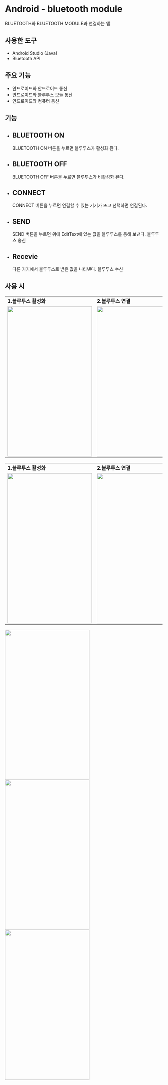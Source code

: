 # Android - bluetooth module
BLUETOOTH와 BLUETOOTH MODULE과 연결하는 앱

## 사용한 도구 
* Android Studio (Java)
* Bluetooth API

## 주요 기능
* 안드로이드와 안드로이드 통신
* 안드로이드와 블루투스 모듈 통신
* 안드로이드와 컴퓨터 통신

## 기능
* ## BLUETOOTH ON
  BLUETOOTH ON 버튼을 누르면 블루투스가 활성화 된다.
* ## BLUETOOTH OFF
  BLUETOOTH OFF 버튼을 누르면 블루투스가 비활성화 된다.
* ## CONNECT
  CONNECT 버튼을 누르면 연결할 수 있는 기기가 뜨고 선택하면 연결된다.
* ## SEND
  SEND 버튼을 누르면 위에 EditText에 있는 값을 블루투스를 통해 보낸다. 블루투스 송신
* ## Recevie
  다른 기기에서 블루투스로 받은 값을 나타낸다. 블루투스 수신
  
## 사용 시
<table>
  <tr>
    <td><b>1.블루투스 활성화</b></td>
     <td><b>2.블루투스 연결</b></td>
     <td><b>3.컴퓨터 화면</b></td>
  </tr>
  <tr>
    <td><img src="https://user-images.githubusercontent.com/115002427/195007823-25e0a841-5aac-4305-b9a0-5a637cc6f877.gif" width=270 height=480></td>
    <td><img src="https://user-images.githubusercontent.com/115002427/195016856-077eda0e-dff6-4f82-803e-c44142ee1c7d.gif" width=270 height=480></td>
    <td><img src="https://user-images.githubusercontent.com/115002427/195022639-10f73dec-9c68-4237-8379-7e852a8e4af6.gif" width=270 height=480></td>
  </tr>
 </table>
 
 <table>
  <tr>
    <td><b>1.블루투스 활성화</b></td>
     <td><b>2.블루투스 연결</b></td>
     <td><b>3.컴퓨터 화면</b></td>
  </tr>
  <tr>
    <td><img src="https://user-images.githubusercontent.com/115002427/195007823-25e0a841-5aac-4305-b9a0-5a637cc6f877.gif" width=270 height=480></td>
    <td><img src="https://user-images.githubusercontent.com/115002427/195016856-077eda0e-dff6-4f82-803e-c44142ee1c7d.gif" width=270 height=480></td>
    <td><img src="https://user-images.githubusercontent.com/115002427/195022639-10f73dec-9c68-4237-8379-7e852a8e4af6.gif" width=270 height=480></td>
  </tr>
 </table>
 
 
 
 <img src="https://user-images.githubusercontent.com/115002427/195007823-25e0a841-5aac-4305-b9a0-5a637cc6f877.gif" width=270 height=480>
 
 
 <img src="https://user-images.githubusercontent.com/115002427/195016856-077eda0e-dff6-4f82-803e-c44142ee1c7d.gif" width=270 height=480>
 
 <img src="https://user-images.githubusercontent.com/115002427/195022639-10f73dec-9c68-4237-8379-7e852a8e4af6.gif" width=270 height=480>

